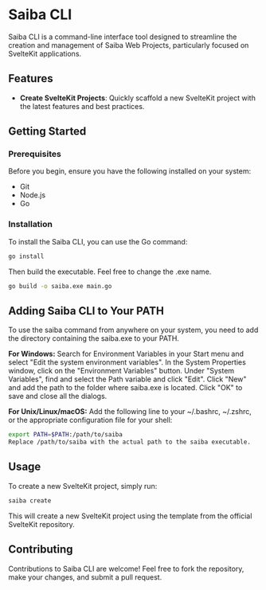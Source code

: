 # Saiba CLI

Saiba CLI is a command-line interface tool designed to streamline the creation and management of Saiba Web Projects, particularly focused on SvelteKit applications.

## Features

-   **Create SvelteKit Projects**: Quickly scaffold a new SvelteKit project with the latest features and best practices.

## Getting Started

### Prerequisites

Before you begin, ensure you have the following installed on your system:

-   Git
-   Node.js
-   Go

### Installation

To install the Saiba CLI, you can use the Go command:

```bash
go install
```

Then build the executable. Feel free to change the .exe name.

```bash
go build -o saiba.exe main.go
```

## Adding Saiba CLI to Your PATH

To use the saiba command from anywhere on your system, you need to add the directory containing the saiba.exe to your PATH.

**For Windows:**
Search for Environment Variables in your Start menu and select "Edit the system environment variables".
In the System Properties window, click on the "Environment Variables" button.
Under "System Variables", find and select the Path variable and click "Edit".
Click "New" and add the path to the folder where saiba.exe is located.
Click "OK" to save and close all the dialogs.

**For Unix/Linux/macOS:**
Add the following line to your ~/.bashrc, ~/.zshrc, or the appropriate configuration file for your shell:

```bash
export PATH=$PATH:/path/to/saiba
Replace /path/to/saiba with the actual path to the saiba executable.
```

## Usage

To create a new SvelteKit project, simply run:

```bash
saiba create
```

This will create a new SvelteKit project using the template from the official SvelteKit repository.

## Contributing

Contributions to Saiba CLI are welcome! Feel free to fork the repository, make your changes, and submit a pull request.
